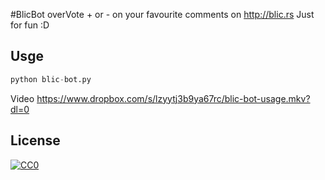 #BlicBot
overVote + or - on your favourite comments on http://blic.rs
Just for fun :D

## Usge
```python
python blic-bot.py
```
Video
https://www.dropbox.com/s/lzyytj3b9ya67rc/blic-bot-usage.mkv?dl=0


## License

[![CC0](https://licensebuttons.net/p/zero/1.0/88x31.png)](http://creativecommons.org/publicdomain/zero/1.0/)